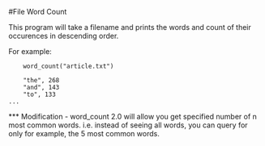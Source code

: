 #File Word Count

This program will take a filename and prints the words and count of their occurences in descending order.

For example:

		word_count("article.txt")

		"the", 268
		"and", 143
		"to", 133
    ...




*** Modification - word_count 2.0 will allow you get specified number of n most common words. i.e. instead of seeing all words, you can query for only for example, the 5 most common words.
